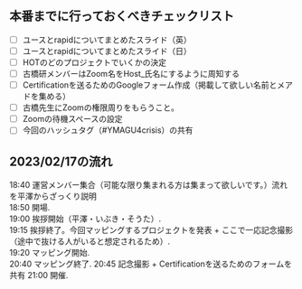 ## 本番までに行っておくべきチェックリスト
- [ ] ユースとrapidについてまとめたスライド（英）
- [ ] ユースとrapidについてまとめたスライド（日）
- [ ] HOTのどのプロジェクトでいくかの決定
- [ ] 古橋研メンバーはZoom名をHost_氏名にするように周知する
- [ ] Certificationを送るためのGoogleフォーム作成（掲載して欲しい名前とメアドを集める）
- [ ] 古橋先生にZoomの権限周りをもらうこと。
- [ ] Zoomの待機スペースの設定
- [ ] 今回のハッシュタグ（#YMAGU4crisis）の共有

## 2023/02/17の流れ
18:40 運営メンバー集合（可能な限り集まれる方は集まって欲しいです。）流れを平澤からざっくり説明   
18:50 開場.  
19:00 挨拶開始（平澤・いぶき・そうた）.  
19:15 挨拶終了。今回マッピングするプロジェクトを発表 + ここで一応記念撮影（途中で抜ける人がいると想定されるため）.  
19:20 マッピング開始.  
20:40 マッピング終了. 
20:45 記念撮影 + Certificationを送るためのフォームを共有
21:00 開催.  






